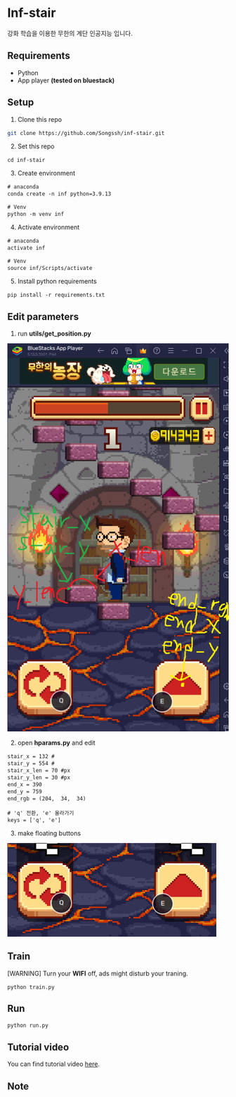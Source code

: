 # Inf-stair
강화 학습을 이용한 무한의 계단 인공지능 입니다. 

## Requirements
- Python
- App player **(tested on bluestack)**

## Setup
1. Clone this repo
```sh
git clone https://github.com/Songssh/inf-stair.git
```
2. Set this repo
```
cd inf-stair
```
3. Create environment
```
# anaconda
conda create -n inf python=3.9.13
```
```
# Venv
python -m venv inf
```
4. Activate environment
```
# anaconda
activate inf
```
```
# Venv
source inf/Scripts/activate
```
5. Install python requirements
```
pip install -r requirements.txt
```

## Edit parameters
1. run **utils/get_position.py**

![](./assets/stair.png)

2. open **hparams.py** and edit
```
stair_x = 132 #
stair_y = 554 #
stair_x_len = 70 #px
stair_y_len = 30 #px
end_x = 390
end_y = 759
end_rgb = (204,  34,  34)

# 'q' 전환, 'e' 올라가기
keys = ['q', 'e']
```
3. make floating buttons

![](./assets/key.png)

## Train
[WARNING] Turn your **WIFI** off, ads might disturb your traning.
```
python train.py
```

## Run
```
python run.py
```

## Tutorial video
You can find tutorial video [here](https://youtu.be/Sm51kj2WZvc).

## Note
